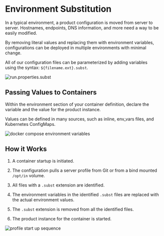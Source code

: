 # Environment Substitution

In a typical environment, a product configuration is moved from server to server. Hostnames, endpoints, DNS information, and more need a way to be easily modified.

By removing literal values and replacing them with environment variables, configurations can be deployed in multiple environments with minimal change.

All of our configuration files can be parameterized by adding variables using the syntax:
`${filename.ext}.subst`.

![run.properties.subst](../images/CONFIG_SUBSTITUTION.png)

## Passing Values to Containers

Within the environment section of your container definition, declare the variable and the value for the product instance.

Values can be defined in many sources, such as inline, env_vars files, and Kubernetes ConfigMaps.

![docker compose environment variables](../images/COMPOSE_SUBSTITUTION.png)

## How it Works

1. A container startup is initiated.

2. The configuration pulls a server profile from Git or from a bind mounted `/opt/in` volume.

3. All files with a `.subst` extension are identified.

4. The environment variables in the identified `.subst` files are replaced with the actual environment values.

5. The `.subst` extension is removed from all the identified files.

6. The product instance for the container is started.

![profile start up sequence](../images/PROFILES_PROCESS.png)
